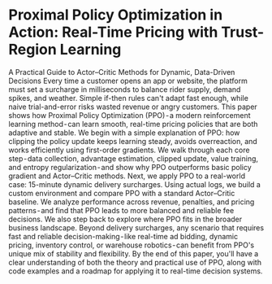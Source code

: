 # Proximal Policy Optimization in Action: Real-Time Pricing with Trust-Region Learning
A Practical Guide to Actor–Critic Methods for Dynamic, Data-Driven Decisions
Every time a customer opens an app or website, the platform must set a surcharge in milliseconds to balance rider supply, demand spikes, and weather. Simple if-then rules can't adapt fast enough, while naive trial-and-error risks wasted revenue or angry customers. This paper shows how Proximal Policy Optimization (PPO) - a modern reinforcement learning method - can learn smooth, real-time pricing policies that are both adaptive and stable.
We begin with a simple explanation of PPO: how clipping the policy update keeps learning steady, avoids overreaction, and works efficiently using first-order gradients. We walk through each core step - data collection, advantage estimation, clipped update, value training, and entropy regularization - and show why PPO outperforms basic policy gradient and Actor–Critic methods.
Next, we apply PPO to a real-world case: 15-minute dynamic delivery surcharges. Using actual logs, we build a custom environment and compare PPO with a standard Actor–Critic baseline. We analyze performance across revenue, penalties, and pricing patterns - and find that PPO leads to more balanced and reliable fee decisions.
We also step back to explore where PPO fits in the broader business landscape. Beyond delivery surcharges, any scenario that requires fast and reliable decision-making - like real-time ad bidding, dynamic pricing, inventory control, or warehouse robotics - can benefit from PPO's unique mix of stability and flexibility.
By the end of this paper, you'll have a clear understanding of both the theory and practical use of PPO, along with code examples and a roadmap for applying it to real-time decision systems.
